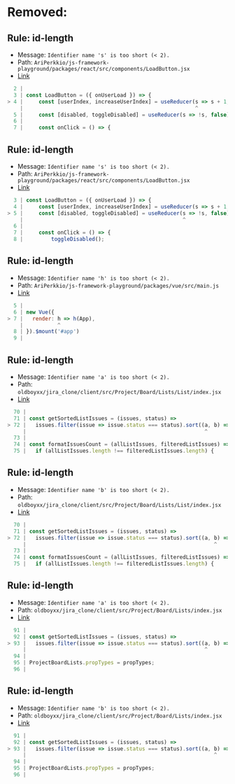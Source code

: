 # Removed:

## Rule: id-length

-   Message: `Identifier name 's' is too short (< 2).`
-   Path: `AriPerkkio/js-framework-playground/packages/react/src/components/LoadButton.jsx`
-   [Link](https://github.com/AriPerkkio/js-framework-playground/blob/HEAD/packages/react/src/components/LoadButton.jsx#L4-L4)

```jsx
  2 |
  3 | const LoadButton = ({ onUserLoad }) => {
> 4 |     const [userIndex, increaseUserIndex] = useReducer(s => s + 1, 1);
    |                                                       ^
  5 |     const [disabled, toggleDisabled] = useReducer(s => !s, false);
  6 |
  7 |     const onClick = () => {
```

## Rule: id-length

-   Message: `Identifier name 's' is too short (< 2).`
-   Path: `AriPerkkio/js-framework-playground/packages/react/src/components/LoadButton.jsx`
-   [Link](https://github.com/AriPerkkio/js-framework-playground/blob/HEAD/packages/react/src/components/LoadButton.jsx#L5-L5)

```jsx
  3 | const LoadButton = ({ onUserLoad }) => {
  4 |     const [userIndex, increaseUserIndex] = useReducer(s => s + 1, 1);
> 5 |     const [disabled, toggleDisabled] = useReducer(s => !s, false);
    |                                                   ^
  6 |
  7 |     const onClick = () => {
  8 |         toggleDisabled();
```

## Rule: id-length

-   Message: `Identifier name 'h' is too short (< 2).`
-   Path: `AriPerkkio/js-framework-playground/packages/vue/src/main.js`
-   [Link](https://github.com/AriPerkkio/js-framework-playground/blob/HEAD/packages/vue/src/main.js#L7-L7)

```js
  5 |
  6 | new Vue({
> 7 |   render: h => h(App),
    |           ^
  8 | }).$mount('#app')
  9 |
```

## Rule: id-length

-   Message: `Identifier name 'a' is too short (< 2).`
-   Path: `oldboyxx/jira_clone/client/src/Project/Board/Lists/List/index.jsx`
-   [Link](https://github.com/oldboyxx/jira_clone/blob/HEAD/client/src/Project/Board/Lists/List/index.jsx#L72-L72)

```jsx
  70 |
  71 | const getSortedListIssues = (issues, status) =>
> 72 |   issues.filter(issue => issue.status === status).sort((a, b) => a.listPosition - b.listPosition);
     |                                                         ^
  73 |
  74 | const formatIssuesCount = (allListIssues, filteredListIssues) => {
  75 |   if (allListIssues.length !== filteredListIssues.length) {
```

## Rule: id-length

-   Message: `Identifier name 'b' is too short (< 2).`
-   Path: `oldboyxx/jira_clone/client/src/Project/Board/Lists/List/index.jsx`
-   [Link](https://github.com/oldboyxx/jira_clone/blob/HEAD/client/src/Project/Board/Lists/List/index.jsx#L72-L72)

```jsx
  70 |
  71 | const getSortedListIssues = (issues, status) =>
> 72 |   issues.filter(issue => issue.status === status).sort((a, b) => a.listPosition - b.listPosition);
     |                                                            ^
  73 |
  74 | const formatIssuesCount = (allListIssues, filteredListIssues) => {
  75 |   if (allListIssues.length !== filteredListIssues.length) {
```

## Rule: id-length

-   Message: `Identifier name 'a' is too short (< 2).`
-   Path: `oldboyxx/jira_clone/client/src/Project/Board/Lists/index.jsx`
-   [Link](https://github.com/oldboyxx/jira_clone/blob/HEAD/client/src/Project/Board/Lists/index.jsx#L93-L93)

```jsx
  91 |
  92 | const getSortedListIssues = (issues, status) =>
> 93 |   issues.filter(issue => issue.status === status).sort((a, b) => a.listPosition - b.listPosition);
     |                                                         ^
  94 |
  95 | ProjectBoardLists.propTypes = propTypes;
  96 |
```

## Rule: id-length

-   Message: `Identifier name 'b' is too short (< 2).`
-   Path: `oldboyxx/jira_clone/client/src/Project/Board/Lists/index.jsx`
-   [Link](https://github.com/oldboyxx/jira_clone/blob/HEAD/client/src/Project/Board/Lists/index.jsx#L93-L93)

```jsx
  91 |
  92 | const getSortedListIssues = (issues, status) =>
> 93 |   issues.filter(issue => issue.status === status).sort((a, b) => a.listPosition - b.listPosition);
     |                                                            ^
  94 |
  95 | ProjectBoardLists.propTypes = propTypes;
  96 |
```

